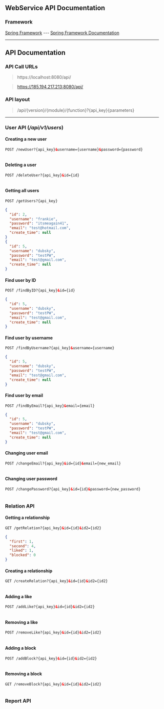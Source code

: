 ## WebService API Documentation

### Framework

[Spring Framework](https://spring.io/) --- [Spring Framework Documentation](https://docs.spring.io/spring-framework/docs/current/reference/html/)
___
## API Documentation

### API Call URLs
> https://localhost:8080/api/

> https://185.194.217.213:8080/api/

### API layout
> /api/{version}/{module}/{function}?{api_key}{parameters}
___
### User API (_/api/v1/users_)

#### Creating a new user
```html
POST /newUser?{api_key}&username={username}&password={password}
```
```text
```
#### Deleting a user
```html
POST /deleteUser?{api_key}&id={id}
```
```text
```
#### Getting all users
```html
POST /getUsers?{api_key}
```
```json
{
  "id": 2,
  "username": "frankie",
  "password": "itsmeagain41",
  "email": "test@hotmail.com",
  "create_time": null
}
{
  "id": 5,
  "username": "dubsky",
  "password": "testPW",
  "email": "test@gmail.com",
  "create_time": null
}
```
#### Find user by ID
```html
POST /findByID?{api_key}&id={id}
```
```json
{
  "id": 5,
  "username": "dubsky",
  "password": "testPW",
  "email": "test@gmail.com",
  "create_time": null
}
```
#### Find user by username
```html
POST /findByUsername?{api_key}&username={username}
```
```json
{
  "id": 5,
  "username": "dubsky",
  "password": "testPW",
  "email": "test@gmail.com",
  "create_time": null
}
```
#### Find user by email
```html
POST /findByEmail?{api_key}&email={email}
```
```json
{
  "id": 5,
  "username": "dubsky",
  "password": "testPW",
  "email": "test@gmail.com",
  "create_time": null
}
```
#### Changing user email
```html
POST /changeEmail?{api_key}&id={id}&email={new_email}
```
```text
```
#### Changing user password
```html
POST /changePassword?{api_key}&id={id}&password={new_password}
```
```text
```
### Relation API

#### Getting a relationship
```html
GET /getRelation?{api_key}&id={id}&id2={id2}
```
```json
{
  "first": 1,
  "second": 4,
  "liked": 1,
  "blocked": 0
}
```

#### Creating a relationship
```html
GET /createRelation?{api_key}&id={id}&id2={id2}
```
```text
```

#### Adding a like
```html
POST /addLike?{api_key}&id={id}&id2={id2}
```
```text
```

#### Removing a like
```html
POST /removeLike?{api_key}&id={id}&id2={id2}
```
```text
```

#### Adding a block
```html
POST /addBlock?{api_key}&id={id}&id2={id2}
```
```text
```
#### Removing a block
```html
GET /removeBlock?{api_key}&id={id}&id2={id2}
```
```text
```

### Report API